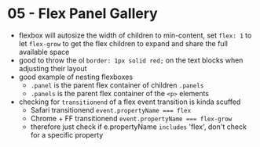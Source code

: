 # 05 - Flex Panel Gallery
- flexbox will autosize the width of children to min-content, set `flex: 1` to let `flex-grow` to get the flex children to expand and share the full available space
- good to throw the ol `border: 1px solid red;` on the text blocks when adjusting their layout
- good example of nesting flexboxes
	- `.panel` is the parent flex container of children `.panels`
	- `.panels` is the parent flex container of the `<p>` elements
- checking for `transitionend` of a flex event transition is kinda scuffed
	- Safari transitionend `event.propertyName === flex`
	- Chrome + FF transitionend `event.propertyName === flex-grow`
	- therefore just check if e.propertyName `includes` 'flex', don't check for a specific property